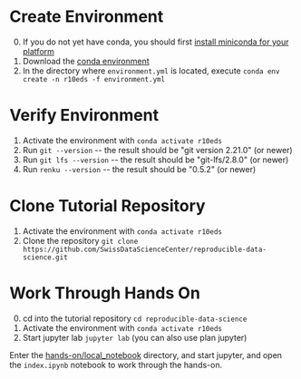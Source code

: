 
# Create Environment

0. If you do not yet have conda, you should first [install miniconda for your platform](https://conda.io/miniconda.html)
1. Download the [conda environment](https://raw.githubusercontent.com/SwissDataScienceCenter/reproducible-data-science/master/environment.yml)
2. In the directory where `environment.yml` is located, execute `conda env create -n r10eds -f environment.yml`


# Verify Environment

1. Activate the environment with `conda activate r10eds`
2. Run `git --version` -- the result should be "git version 2.21.0" (or newer)
3. Run `git lfs --version` -- the result should be "git-lfs/2.8.0" (or newer)
4. Run `renku --version` -- the result should be "0.5.2" (or newer)


# Clone Tutorial Repository

1. Activate the environment with `conda activate r10eds`
2. Clone the repository `git clone https://github.com/SwissDataScienceCenter/reproducible-data-science.git`

# Work Through Hands On

0. cd into the tutorial repository `cd reproducible-data-science`
1. Activate the environment with `conda activate r10eds`
2. Start jupyter lab `jupyter lab` (you can also use plan jupyter)

Enter the [hands-on/local_notebook](hands-on/local_notebook) directory, and start jupyter, and open the `index.ipynb` notebook to work through the hands-on.

